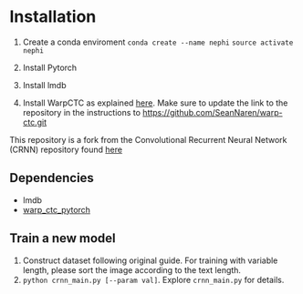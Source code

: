 Installation
======================================

1. Create a conda enviroment
``conda create --name nephi``
``source activate nephi``

2. Install Pytorch

3. Install lmdb

4. Install WarpCTC as explained [here](https://github.com/SeanNaren/warp-ctc/tree/pytorch_bindings/pytorch_binding).
Make sure to update the link to the repository in the instructions to https://github.com/SeanNaren/warp-ctc.git 

This repository is a fork from the Convolutional Recurrent Neural Network (CRNN) repository found [here](https://github.com/meijieru/crnn.pytorch)



Dependencies
------------
* lmdb
* [warp_ctc_pytorch](https://github.com/SeanNaren/warp-ctc/tree/pytorch_bindings/pytorch_binding)


Train a new model
-----------------
1. Construct dataset following original guide. For training with variable length, please sort the image according to the text length.
2. ``python crnn_main.py [--param val]``. Explore ``crnn_main.py`` for details.

